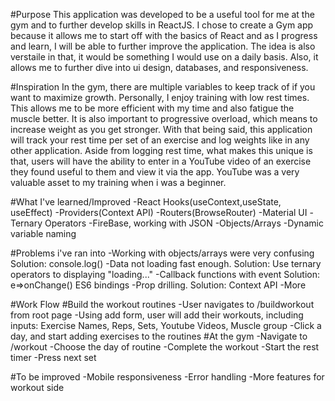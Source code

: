 #Purpose
This application was developed to be a useful tool for me at the gym and to further develop skills in ReactJS. I chose to create a Gym app because it allows me to start off with the basics of React and as I progress and learn, I will be able to further improve the application. The idea is also verstaile in that, it would be something I would use on a daily basis. Also, it allows me to further dive into ui design, databases, and responsiveness.

#Inspiration
In the gym, there are multiple variables to keep track of if you want to maximize growth. Personally, I enjoy training with low rest times. This allows me to be more efficient with my time and also fatigue the muscle better. It is also important to progressive overload, which means to increase weight as you get stronger. With that being said, this application will track your rest time per set of an exercise and log weights like in any other application. Aside from logging rest time, what makes this unique is that, users will have the ability to enter in a YouTube video of an exercise they found useful to them and view it via the app. YouTube was a very valuable asset to my training when i was a beginner.

#What I've learned/Improved
-React Hooks(useContext,useState, useEffect)
-Providers(Context API)
-Routers(BrowseRouter)
-Material UI
-Ternary Operators
-FireBase, working with JSON
-Objects/Arrays
-Dynamic variable naming

#Problems i've ran into
-Working with objects/arrays were very confusing Solution: console.log()
-Data not loading fast enough. Solution: Use ternary operators to displaying "loading..."
-Callback functions with event Solution: e=>onChange() ES6 bindings
-Prop drilling. Solution: Context API
-More


#Work Flow
#Build the workout routines
-User navigates to /buildworkout from root page
-Using add form, user will add their workouts, including inputs: Exercise Names, Reps, Sets, Youtube Videos, Muscle group
-Click a day, and start adding exercises to the routines
#At the gym
-Navigate to /workout
-Choose the day of routine
-Complete the workout
-Start the rest timer
-Press next set 

#To be improved
-Mobile responsiveness
-Error handling
-More features for workout side
